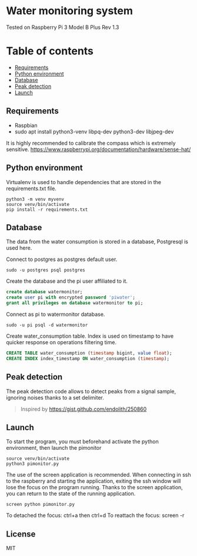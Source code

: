 # Water monitoring system

Tested on Raspberry Pi 3 Model B Plus Rev 1.3

# Table of contents

* [Requirements](#requirements) 
* [Python environment](#python-environment)
* [Database](#database)
* [Peak detection](#peak-detection)
* [Launch](#launch)

## Requirements

  - Raspbian
  - sudo apt install python3-venv libpq-dev python3-dev libjpeg-dev
 
It is highly recommended to calibrate the compass which is extremely sensitive.
https://www.raspberrypi.org/documentation/hardware/sense-hat/

## Python environment

Virtualenv is used to handle dependencies that are stored in the requirements.txt file.

```ssh
python3 -m venv myvenv
source venv/bin/activate
pip install -r requirements.txt
```

## Database

The data from the water consumption is stored in a database, Postgresql is used here.

Connect to postgres as postgres default user.
```ssh
sudo -u postgres psql postgres
```
Create the database and the pi user affiliated to it.
```sql
create database watermonitor;
create user pi with encrypted password 'piwater';
grant all privileges on database watermonitor to pi;
```
Connect as pi to watermonitor database.
```ssh
sudo -u pi psql -d watermonitor
```
Create water_consumption table. Index is used on timestamp to have quicker response on operations filtering time.
```sql
CREATE TABLE water_consumption (timestamp bigint, value float);
CREATE INDEX index_timestamp ON water_consumption (timestamp);
```

## Peak detection

The peak detection code allows to detect peaks from a signal sample, ignoring noises thanks to a set delimiter.

> Inspired by https://gist.github.com/endolith/250860

## Launch

To start the program, you must beforehand activate the python environment, then launch the pimonitor

```ssh
source venv/bin/activate
python3 pimonitor.py
```

The use of the screen application is recommended. When connecting in ssh to the raspberry and starting the application, exiting the ssh window will lose the focus on the program running. Thanks to the screen application, you can return to the state of the running application.

```ssh
screen python pimonitor.py
```

To detached the focus: ctrl+a then ctrl+d
To reattach the focus: screen -r


License
----

MIT
